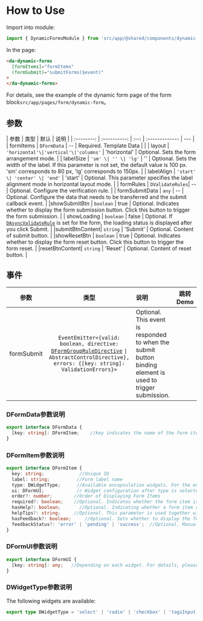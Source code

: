 # How to Use

Import into module:

```ts
import { DynamicFormsModule } from 'src/app/@shared/components/dynamic-forms/dynamic-forms.module';
```

In the page:

```html
<da-dynamic-forms
  [formItems]="formItems"
  (formSubmit)="submitForms($event)"
>
</da-dynamic-forms>
```
For details, see the example of the dynamic form page of the form block`src/app/pages/form/dynamic-form`。

## 参数
|    参数    |     类型     | 默认 | 说明           |
| :--------: | :----------: | :--: | :------------- | --- |
| formItems | `DFormData` |  --  | Required. Template Data |     |
|   layout   | `'horizontal'\|'vertical'\|'columns'` | 'horizontal' | Optional. Sets the form arrangement mode.  |
| labelSize  |         `'sm' \| '' \| 'lg'`          |      ''      | Optional. Sets the width of the label. If this parameter is not set, the default value is 100 px. 'sm' corresponds to 80 px, 'lg' corresponds to 150px. |
| labelAlign |    `'start' \| 'center' \| 'end'`     |   'start'    | Optional. This parameter specifies the label alignment mode in horizontal layout mode.  |
| formRules |  `DValidateRules`|  --    | Optional. Configure the verification rule. |
| formSubmitData |  `any`   |   --    | Optional. Configure the data that needs to be transferred and the submit callback event. |
|showSubmitBtn | `boolean` | true | Optional. Indicates whether to display the form submission button. Click this button to trigger the form submission. |
| showLoading | `boolean` | false | Optional. If [`DAsyncValidateRule`](https://devui.design/components/en-us/form/api#DAsyncValidateRule) is set for the form, the loading status is displayed after you click Submit. |
|submitBtnContent| `string` | 'Submit' | Optional. Content of submit button. |
|showResetBtn | `boolean` | true | Optional. Indicates whether to display the form reset button. Click this button to trigger the form reset. |
|resetBtnContent| `string` | 'Reset' | Optional. Content of reset button. |


## 事件

|  参数   |                                                                                                            类型                                                                                                            | 说明                                                | 跳转 Demo                                               |
| :-----: |:------------------------------------------------------------------------------------------------------------------------------------------------------------------------------------------------------------------------:| :-------------------------------------------------- | ------------------------------------------------------- |
| formSubmit | `EventEmitter<{valid: boolean, directive: `[`DFormGroupRuleDirective`](https://devui.design/components/es-PE/form/api#DFormGroupRuleDirective) `\| AbstractControlDirective}, errors: {[key: string]: ValidationErrors}>` | Optional. This event is responded to when the submit button binding element is used to trigger submission. |

### DFormData参数说明

```ts
export interface DFormData {
  [key: string]: DFormItem;    //key indicates the name of the form item, The value is unique. DFormItem is the template metadata for each form item
}
```

### DFormItem参数说明

```ts
export interface DFormItem {
  key: string;             //Unique ID     
  label: string;          //Form label name
  type: DWidgetType;      //Available encapsulation widgets. For the enumerated values, see DWidgetType.
  ui: DFormUI;            // Widget configuration after type is selected
  order?: number;        //Order of Displaying Form Items
  required?: boolean;    //Optional. Indicates whether the form item is mandatory.
  hasHelp?: boolean;       //Optional. Indicating whether a form item requires help.
  helpTips?: string;     //Optional. This parameter is used together with hasHelp.
  hasFeedback?: boolean;     //Optional. Sets whether to display the feedback icon for the current form control.
  feedbackStatus?: 'error' | 'pending' | 'success';  //Optional. Manually specify the current control status.
}
```

### DFormUI参数说明

```ts
export interface DFormUI {
  [key: string]: any;   //Depending on each widget. For details, please see `src/app/pages/form/dynamic-form/ui/xx/xx.interface.ts`
}
```

### DWidgetType参数说明

The following widgets are available:

```ts
export type DWidgetType = 'select' | 'radio' | 'checkbox' | 'tagsInput' | 'textInput' | 'textarea' | 'toggle' | 'tagsInput';

```
